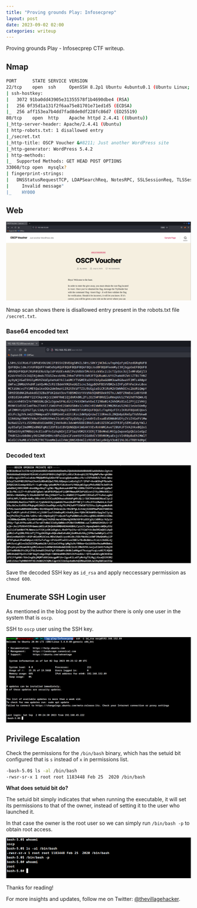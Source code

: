 ```yaml
---
title: "Proving grounds Play: Infosecprep"
layout: post
date: 2023-09-02 02:00
categories: writeup
---
```


Proving grounds Play - Infosecprep CTF writeup.

## Nmap

```sh
PORT      STATE SERVICE VERSION
22/tcp    open  ssh     OpenSSH 8.2p1 Ubuntu 4ubuntu0.1 (Ubuntu Linux; protocol 2.0)
| ssh-hostkey: 
|   3072 91ba0dd43905e31355578f1b4690dbe4 (RSA)
|   256 0f35d1a131f2f6aa75e81701e71ed1d5 (ECDSA)
|_  256 aff153ea7b4dd7fad8de0df228fc86d7 (ED25519)
80/tcp    open  http    Apache httpd 2.4.41 ((Ubuntu))
|_http-server-header: Apache/2.4.41 (Ubuntu)
| http-robots.txt: 1 disallowed entry 
|_/secret.txt
|_http-title: OSCP Voucher &#8211; Just another WordPress site
|_http-generator: WordPress 5.4.2
| http-methods: 
|_  Supported Methods: GET HEAD POST OPTIONS
33060/tcp open  mysqlx?
| fingerprint-strings: 
|   DNSStatusRequestTCP, LDAPSearchReq, NotesRPC, SSLSessionReq, TLSSessionReq, X11Probe, afp: 
|     Invalid message"
|_    HY000
```

## Web

![img](/assets/images/CTF/Proving_Grounds/Infosecprep/web.png)

Nmap scan shows there is disallowed entry present in the robots.txt file `/secret.txt`.

### Base64 encoded text

![img](/assets/images/CTF/Proving_Grounds/Infosecprep/enc-ssh.png)

### Decoded text

![img](/assets/images/CTF/Proving_Grounds/Infosecprep/ssh-key.png)

Save the decoded SSH key as `id_rsa` and apply neccessary permission as `chmod 600`.

## Enumerate SSH Login user

As mentioned in the blog post by the author there is only one user in the system that is `oscp`.

SSH to `oscp` user using the SSH key.

![img](/assets/images/CTF/Proving_Grounds/Infosecprep/user.png)

## Privilege Escalation

Check the permissions for the `/bin/bash` binary, which has the setuid bit configured that is `s` instead of `x` in permissions list. 

```sh
-bash-5.0$ ls -al /bin/bash
-rwsr-sr-x 1 root root 1183448 Feb 25  2020 /bin/bash
```

**What does setuid bit do?**

The setuid bit simply indicates that when running the executable, it will set its permissions to that of the owner, instead of setting it to the user who launched it.

In that case the owner is the root user so we can simply run `/bin/bash -p` to obtain root access.

![img](/assets/images/CTF/Proving_Grounds/Infosecprep/root.png)

Thanks for reading!

For more insights and updates, follow me on Twitter: [@thevillagehacker](https://twitter.com/thevillagehackr).